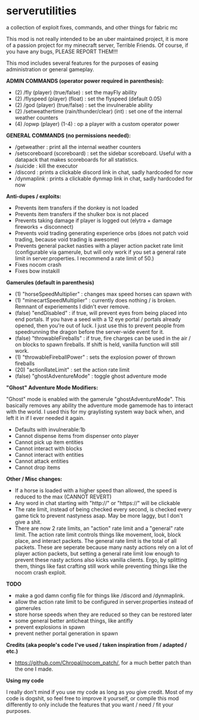 # serverutilities
a collection of exploit fixes, commands, and other things for fabric mc


This mod is not really intended to be an uber maintained project, it is more of a passion project for my minecraft server, Terrible Friends. Of course, if you have any bugs, PLEASE REPORT THEM!!!

This mod includes several features for the purposes of easing administration or general gameplay.


**ADMIN COMMANDS (operator power required in parenthesis):**
  - (2) /fly (player) (true/false) : set the mayFly ability
  - (2) /flyspeed (player) (float) : set the flyspeed (default 0.05)
  - (2) /god (player) (true/false) : set the invulnerable ability
  - (2) /setweathertime (rain/thunder/clear) (int) : set one of the internal weather counters
  - (4) /opwp (player) (1-4) : op a player with a custom operator power
  
  
**GENERAL COMMANDS (no permissions needed):**
  - /getweather : print all the internal weather counters
  - /setscoreboard (scoreboard) : set the sidebar scoreboard. Useful with a datapack that makes scoreboards for all statistics.
  - /suicide : kill the executor
  - /discord : prints a clickable discord link in chat, sadly hardcoded for now
  - /dynmaplink : prints a clickable dynmap link in chat, sadly hardcoded for now

  
**Anti-dupes / exploits:**
  - Prevents item transfers if the donkey is not loaded
  - Prevents item transfers if the shulker box is not placed
  - Prevents taking damage if player is logged out (elytra + damage fireworks + disconnect)
  - Prevents void trading generating experience orbs (does not patch void trading, because void trading is awesome)
  - Prevents general packet nasties with a player action packet rate limit (configurable via gamerule, but will only work if you set a general rate limit in server.properties. I recommend a rate limit of 50.)
  - Fixes nocom crash
  - Fixes bow instakill


**Gamerules (default in parenthesis)**
  - (1) "horseSpeedMultiplier" : changes max speed horses can spawn with
  - (1) "minecartSpeedMultiplier" : currently does nothing / is broken. Remnant of experiements I didn't ever remove.
  - (false) "endDisabled" : if true, will prevent eyes from being placed into end portals. If you have a seed with a 12 eye portal / portals already opened, then you're out of luck. I just use this to prevent people from speedrunning the dragon before the server-wide event for it.
  - (false) "throwableFireballs" : if true, fire charges can be used in the air / on blocks to spawn fireballs. If shift is held, vanilla function will still work.
  - (1) "throwableFireballPower" : sets the explosion power of thrown fireballs
  - (20) "actionRateLimit" : set the action rate limit
  - (false) "ghostAdventureMode" : toggle ghost adventure mode
  
  
**"Ghost" Adventure Mode Modifiers:**
  
  "Ghost" mode is enabled with the gamerule "ghostAdventureMode". This basically removes any ability the adventure mode gamemode has to interact with the world. I used this for my graylisting system way back when, and left it in if I ever needed it again.
  
  - Defaults with invulnerable:1b
  - Cannot dispense items from dispenser onto player
  - Cannot pick up item entities
  - Cannot interact with blocks
  - Cannot interact with entities
  - Cannot attack entities
  - Cannot drop items
  
**Other / Misc changes:**
  - If a horse is loaded with a higher speed than allowed, the speed is reduced to the max (CANNOT REVERT)
  - Any word in chat starting with "http://" or "https://" will be clickable
  - The rate limit, instead of being checked every second, is checked every game tick to prevent nastyness asap. May be more laggy, but I don't give a shit.
  - There are now 2 rate limits, an "action" rate limit and a "general" rate limit. The action rate limit controls things like movement, look, block place, and interact packets. The general rate limit is the total of all packets. These are seperate because many nasty actions rely on a lot of player action packets, but setting a general rate limit low enough to prevent these nasty actions also kicks vanilla clients. Ergo, by splitting them, things like fast crafting still work while preventing things like the nocom crash exploit.
  

**TODO**
  - make a god damn config file for things like /discord and /dynmaplink.
  - allow the action rate limit to be configured in server.properties instead of gamerules
  - store horse speeds when they are reduced so they can be restored later
  - some general better anticheat things, like antifly
  - prevent explosions in spawn
  - prevent nether portal generation in spawn


**Credits (aka people's code I've used / taken inspiration from / adapted / etc.)**
- https://github.com/Chropal/nocom_patch/, for a much better patch than the one I made.

**Using my code**

I really don't mind if you use my code as long as you give credit. Most of my code is dogshit, so feel free to improve it yourself, or compile this mod differently to only include the features that you want / need / fit your purposes.
